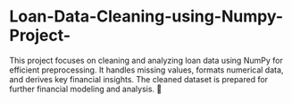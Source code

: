 # Loan-Data-Cleaning-using-Numpy-Project-
This project focuses on cleaning and analyzing loan data using NumPy for efficient preprocessing. It handles missing values, formats numerical data, and derives key financial insights. The cleaned dataset is prepared for further financial modeling and analysis. 🚀
